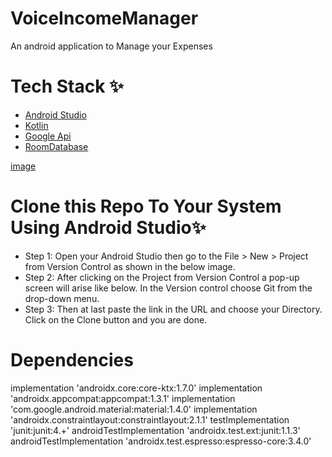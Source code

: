# VoiceIncomeManager
An android application to Manage your Expenses



# Tech Stack ✨

* [Android Studio](https://developer.android.com/studio)
* [Kotlin](https://kotlinlang.org/)
*  [Google Api](https://developers.google.com/apis-explorer)
*  [RoomDatabase](https://developer.android.com/reference/android/arch/persistence/room/RoomDatabase)

[image](https://github.com/umangsh28/VoiceIncomeManager/blob/master/app/src/Screenshot%20(555).png)



# Clone this Repo To Your System Using Android Studio✨

* Step 1: Open your Android Studio then go to the File > New > Project from Version Control as shown in the below image.
* Step 2: After clicking on the Project from Version Control a pop-up screen will arise like below. In the Version control choose Git from the drop-down menu.
* Step 3: Then at last paste the link in the URL and choose your Directory. Click on the Clone button and you are done.

# Dependencies 
implementation 'androidx.core:core-ktx:1.7.0'
    implementation 'androidx.appcompat:appcompat:1.3.1'
    implementation 'com.google.android.material:material:1.4.0'
    implementation 'androidx.constraintlayout:constraintlayout:2.1.1'
    testImplementation 'junit:junit:4.+'
    androidTestImplementation 'androidx.test.ext:junit:1.1.3'
    androidTestImplementation 'androidx.test.espresso:espresso-core:3.4.0'

